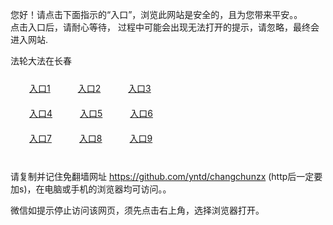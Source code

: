 您好！请点击下面指示的“入口”，浏览此网站是安全的，且为您带来平安。。 <br/>
点击入口后，请耐心等待， 过程中可能会出现无法打开的提示，请忽略，最终会进入网站. </br>

法轮大法在长春<br/>
<div style="padding:10px"><a style="margin:20px" target="_blank" href="https://dvem1pefstcq4.cloudfront.net/2Qpsp?vqcbqp" id="ccLink1" rel="nofollow">入口1</a> <a target="_blank" style="margin:20px" href="https://d1f9dschj2f50h.cloudfront.net/2Qpsp?ehvhxu" id="ccLink2" rel="nofollow">入口2</a> <a style="margin:20px" target="_blank" href="https://d32cwfa4geg9r6.cloudfront.net/2Qpsp?srrpdbqq" id="ccLink3" rel="nofollow">入口3</a></div>

<div style="padding:10px" ><a style="margin:20px" target="_blank" href="https://dvem1pefstcq4.cloudfront.net/2Qpsp?vqcbqp" id="ccLink4" rel="nofollow">入口4</a> <a style="margin:20px" href="https://d1f9dschj2f50h.cloudfront.net/2Qpsp?ehvhxu" target="_blank" id="ccLink5" rel="nofollow">入口5</a> <a style="margin:20px" href="https://d32cwfa4geg9r6.cloudfront.net/2Qpsp?srrpdbqq" target="_blank" id="ccLink6" rel="nofollow">入口6</a></div>

<div style="padding:10px"><a style="margin:20px" target="_blank" href="https://dvem1pefstcq4.cloudfront.net/2Qpsp?vqcbqp" id="ccLink7" rel="nofollow">入口7</a> <a style="margin:20px" href="https://d1f9dschj2f50h.cloudfront.net/2Qpsp?ehvhxu" target="_blank" id="ccLink8" rel="nofollow">入口8</a> <a style="margin:20px" target="_blank" href="https://d32cwfa4geg9r6.cloudfront.net/2Qpsp?srrpdbqq" id="ccLink9" rel="nofollow">入口9</a></div>

<br/>



请复制并记住免翻墙网址 https://github.com/yntd/changchunzx (http后一定要加s)，在电脑或手机的浏览器均可访问。。<br/>

微信如提示停止访问该网页，须先点击右上角，选择浏览器打开。
